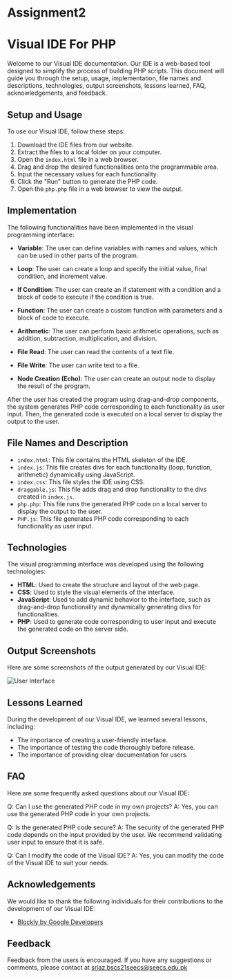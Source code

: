 # Assignment2


# Visual IDE For PHP

Welcome to our Visual IDE documentation. Our IDE is a web-based tool designed to simplify the process of building PHP scripts. This document will guide you through the setup, usage, implementation, file names and descriptions, technologies, output screenshots, lessons learned, FAQ, acknowledgements, and feedback.

## Setup and Usage

To use our Visual IDE, follow these steps:

1. Download the IDE files from our website.
2. Extract the files to a local folder on your computer.
3. Open the `index.html` file in a web browser.
4. Drag and drop the desired functionalities onto the programmable area.
5. Input the necessary values for each functionality.
6. Click the "Run" button to generate the PHP code.
7. Open the `php.php` file in a web browser to view the output.

## Implementation

The following functionalities have been implemented in the visual programming interface:

- **Variable**: The user can define variables with names and values, which can be used in other parts of the program.

- **Loop**: The user can create a loop and specify the initial value, final condition, and increment value.

- **If Condition**: The user can create an if statement with a condition and a block of code to execute if the condition is true.

- **Function**: The user can create a custom function with parameters and a block of code to execute.

- **Arithmetic**: The user can perform basic arithmetic operations, such as addition, subtraction, multiplication, and division.

- **File Read**: The user can read the contents of a text file.

- **File Write**: The user can write text to a file.

- **Node Creation (Echo)**: The user can create an output node to display the result of the program.

After the user has created the program using drag-and-drop components, the system generates PHP code corresponding to each functionality as user input. Then, the generated code is executed on a local server to display the output to the user.

## File Names and Description

- `index.html`: This file contains the HTML skeleton of the IDE.
- `index.js`: This file creates divs for each functionality (loop, function, arithmetic) dynamically using JavaScript.
- `index.css`: This file styles the IDE using CSS.
- `draggable.js`: This file adds drag and drop functionality to the divs created in `index.js`.
- `php.php`: This file runs the generated PHP code on a local server to display the output to the user.
- `PHP.js`: This file generates PHP code corresponding to each functionality as user input.

## Technologies

The visual programming interface was developed using the following technologies:

- **HTML**: Used to create the structure and layout of the web page.
- **CSS**: Used to style the visual elements of the interface.
- **JavaScript**: Used to add dynamic behavior to the interface, such as drag-and-drop functionality and dynamically generating divs for functionalities.
- **PHP**: Used to generate code corresponding to user input and execute the generated code on the server side.

## Output Screenshots

Here are some screenshots of the output generated by our Visual IDE:

![User Interface](path/to/image.png "User Interface")

## Lessons Learned

During the development of our Visual IDE, we learned several lessons, including:

- The importance of creating a user-friendly interface.
- The importance of testing the code thoroughly before release.
- The importance of providing clear documentation for users.

## FAQ

Here are some frequently asked questions about our Visual IDE:

Q: Can I use the generated PHP code in my own projects?
A: Yes, you can use the generated PHP code in your own projects.

Q: Is the generated PHP code secure?
A: The security of the generated PHP code depends on the input provided by the user. We recommend validating user input to ensure that it is safe.

Q: Can I modify the code of the Visual IDE?
A: Yes, you can modify the code of the Visual IDE to suit your needs.

## Acknowledgements

We would like to thank the following individuals for their contributions to the development of our Visual IDE:

- [Blockly by Google Developers](https://developers.google.com/blockly/)

## Feedback

Feedback from the users is encouraged. If you have any suggestions or comments, please contact at sriaz.bscs21seecs@seecs.edu.pk
